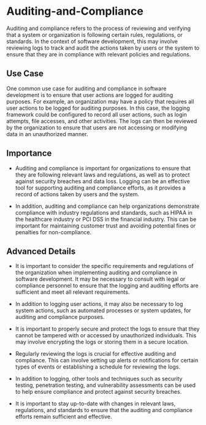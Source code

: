 # Auditing-and-Compliance
Auditing and compliance refers to the process of reviewing and verifying that a system or organization is following certain rules, regulations, or standards. In the context of software development, this may involve reviewing logs to track and audit the actions taken by users or the system to ensure that they are in compliance with relevant policies and regulations.

## Use Case
One common use case for auditing and compliance in software development is to ensure that user actions are logged for auditing purposes. For example, an organization may have a policy that requires all user actions to be logged for auditing purposes. In this case, the logging framework could be configured to record all user actions, such as login attempts, file accesses, and other activities. The logs can then be reviewed by the organization to ensure that users are not accessing or modifying data in an unauthorized manner.

## Importance
* Auditing and compliance is important for organizations to ensure that they are following relevant laws and regulations, as well as to protect against security breaches and data loss. Logging can be an effective tool for supporting auditing and compliance efforts, as it provides a record of actions taken by users and the system.

* In addition, auditing and compliance can help organizations demonstrate compliance with industry regulations and standards, such as HIPAA in the healthcare industry or PCI DSS in the financial industry. This can be important for maintaining customer trust and avoiding potential fines or penalties for non-compliance.

## Advanced Details
* It is important to consider the specific requirements and regulations of the organization when implementing auditing and compliance in software development. It may be necessary to consult with legal or compliance personnel to ensure that the logging and auditing efforts are sufficient and meet all relevant requirements.

* In addition to logging user actions, it may also be necessary to log system actions, such as automated processes or system updates, for auditing and compliance purposes.

* It is important to properly secure and protect the logs to ensure that they cannot be tampered with or accessed by unauthorized individuals. This may involve encrypting the logs or storing them in a secure location.
* Regularly reviewing the logs is crucial for effective auditing and compliance. This can involve setting up alerts or notifications for certain types of events or establishing a schedule for reviewing the logs.

* In addition to logging, other tools and techniques such as security testing, penetration testing, and vulnerability assessments can be used to help ensure compliance and protect against security breaches.

* It is important to stay up-to-date with changes in relevant laws, regulations, and standards to ensure that the auditing and compliance efforts remain sufficient and effective.
